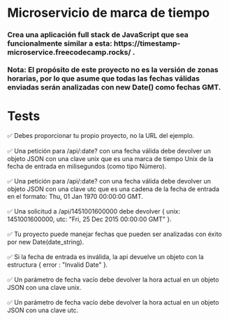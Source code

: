 # Microservicio de marca de tiempo

<h3>Crea una aplicación full stack de JavaScript que sea funcionalmente similar a esta: https://timestamp-microservice.freecodecamp.rocks/ .
<br><br>
Nota: El propósito de este proyecto no es la versión de zonas horarias, por lo que asume que todas las fechas válidas enviadas serán analizadas con new Date() como fechas GMT.</h3>

#

# Tests

✅ Debes proporcionar tu propio proyecto, no la URL del ejemplo.<br><br>
✅ Una petición para /api/:date? con una fecha válida debe devolver un objeto JSON con una clave unix que es una marca de tiempo Unix de la fecha de entrada en milisegundos (como tipo Número).<br><br>
✅ Una petición para /api/:date? con una fecha válida debe devolver un objeto JSON con una clave utc que es una cadena de la fecha de entrada en el formato: Thu, 01 Jan 1970 00:00:00 GMT.<br><br>
✅ Una solicitud a /api/1451001600000 debe devolver { unix: 1451001600000, utc: "Fri, 25 Dec 2015 00:00:00 GMT" }.<br><br>
✅ Tu proyecto puede manejar fechas que pueden ser analizadas con éxito por new Date(date_string).<br><br>
✅ Si la fecha de entrada es inválida, la api devuelve un objeto con la estructura { error : "Invalid Date" }.<br><br>
✅ Un parámetro de fecha vacío debe devolver la hora actual en un objeto JSON con una clave unix.<br><br>
✅ Un parámetro de fecha vacío debe devolver la hora actual en un objeto JSON con una clave utc.
